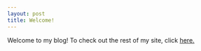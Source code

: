 ```yaml
---
layout: post
title: Welcome!
---
```


Welcome to my blog! To check out the rest of my site, click [here.](https://nick-xie.github.io/)

